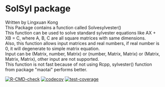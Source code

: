 # SolSyl package
Written by Lingxuan Kong  
This Package contains a function called Solvesylvester()  
This function can be used to solve standard sylvester equations like AX + XB = C, where A, B, C are all square matrices with same dimensions.     
Also, this function allows input matrices and real numbers, if real number is 0, it will degenerate to simple matrix equation.  
Input can be (Matrix, number, Matrix) or (number, Matrix, Matrix) or (Matrix, Matrix, Matrix), other input are not supported.  
This function is not fast because of not using Rcpp, sylvester() function from package "maotai" performs better.
 
 <!-- badges: start -->
 [![R-CMD-check](https://github.com/lingxuko/pack/workflows/R-CMD-check/badge.svg)](https://github.com/lingxuko/pack/actions)
 [![codecov](https://codecov.io/gh/lingxuko/pack/branch/master/graph/badge.svg?token=4c00ee40-ac8f-4a78-b5c9-a86d55e37589)](https://codecov.io/gh/lingxuko/pack)
 [![test-coverage](https://github.com/lingxuko/pack/actions/workflows/test-coverage.yaml/badge.svg)](https://github.com/lingxuko/pack/actions/workflows/test-coverage.yaml)
 <!-- badges: end -->
 
 
